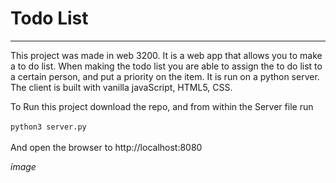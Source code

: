 # Todo List
-----------------------
This project was made in web 3200. It is a web app that allows you to make a to do list. When making the todo list
you are able to assign the to do list to a certain person, and put a priority on the item. It is run on a python server. 
The client is built with vanilla javaScript, HTML5, CSS.

To Run this project download the repo, and from within the Server file run <br>
<br>
`python3 server.py`<br>
<br> 
And open the browser to http://localhost:8080

*image*

